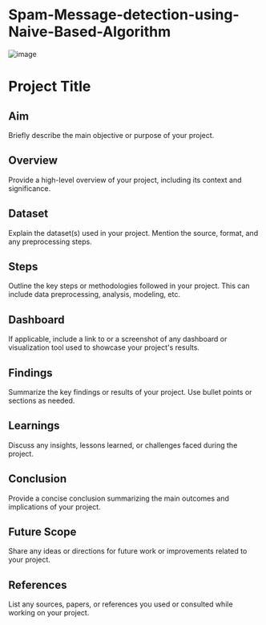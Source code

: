 # Spam-Message-detection-using-Naive-Based-Algorithm

![image](https://github.com/sumidhakp123/Spam-Message-detection-using-Naive-Based-Algorithm/assets/69155879/9050234f-c9b8-4165-bdaa-8a47a654bace)


# Project Title

## Aim

Briefly describe the main objective or purpose of your project.

## Overview

Provide a high-level overview of your project, including its context and significance.

## Dataset

Explain the dataset(s) used in your project. Mention the source, format, and any preprocessing steps.

## Steps

Outline the key steps or methodologies followed in your project. This can include data preprocessing, analysis, modeling, etc.

## Dashboard

If applicable, include a link to or a screenshot of any dashboard or visualization tool used to showcase your project's results.

## Findings

Summarize the key findings or results of your project. Use bullet points or sections as needed.

## Learnings

Discuss any insights, lessons learned, or challenges faced during the project.

## Conclusion

Provide a concise conclusion summarizing the main outcomes and implications of your project.

## Future Scope

Share any ideas or directions for future work or improvements related to your project.

## References

List any sources, papers, or references you used or consulted while working on your project.

